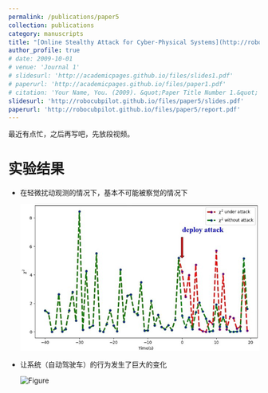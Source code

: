```yaml
---
permalink: /publications/paper5
collection: publications
category: manuscripts
title: "[Online Stealthy Attack for Cyber-Physical Systems](http://robocubpilot.github.io/files/paper5/report.pdf)"
author_profile: true
# date: 2009-10-01
# venue: 'Journal 1'
# slidesurl: 'http://academicpages.github.io/files/slides1.pdf'
# paperurl: 'http://academicpages.github.io/files/paper1.pdf'
# citation: 'Your Name, You. (2009). &quot;Paper Title Number 1.&quot; <i>Journal 1</i>. 1(1).'
slidesurl: 'http://robocubpilot.github.io/files/paper5/slides.pdf'
paperurl: 'http://robocubpilot.github.io/files/paper5/report.pdf'
---
```


最近有点忙，之后再写吧，先放段视频。

实验结果
======
+ 在轻微扰动观测的情况下，基本不可能被察觉的情况下
  
    <img src="/files/paper5/image.png" alt="Figure" width="640">

+ 让系统（自动驾驶车）的行为发生了巨大的变化
  
    <img src="/files/paper5/output.gif" alt="Figure" width="640">